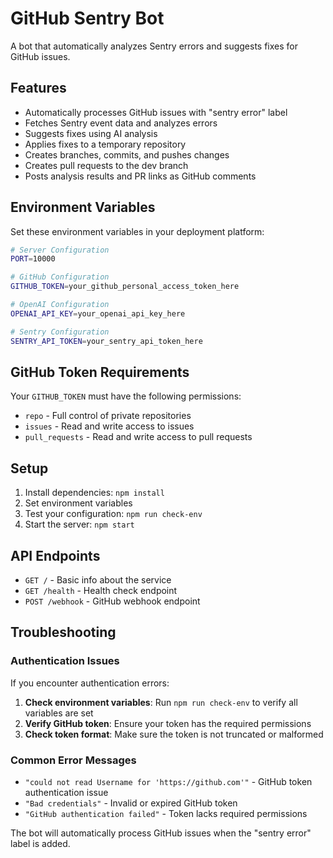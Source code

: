 # GitHub Sentry Bot

A bot that automatically analyzes Sentry errors and suggests fixes for GitHub issues.

## Features

- Automatically processes GitHub issues with "sentry error" label
- Fetches Sentry event data and analyzes errors
- Suggests fixes using AI analysis
- Applies fixes to a temporary repository
- Creates branches, commits, and pushes changes
- Creates pull requests to the dev branch
- Posts analysis results and PR links as GitHub comments

## Environment Variables

Set these environment variables in your deployment platform:

```bash
# Server Configuration
PORT=10000

# GitHub Configuration
GITHUB_TOKEN=your_github_personal_access_token_here

# OpenAI Configuration
OPENAI_API_KEY=your_openai_api_key_here

# Sentry Configuration
SENTRY_API_TOKEN=your_sentry_api_token_here
```

## GitHub Token Requirements

Your `GITHUB_TOKEN` must have the following permissions:
- `repo` - Full control of private repositories
- `issues` - Read and write access to issues
- `pull_requests` - Read and write access to pull requests

## Setup

1. Install dependencies: `npm install`
2. Set environment variables
3. Test your configuration: `npm run check-env`
4. Start the server: `npm start`

## API Endpoints

- `GET /` - Basic info about the service
- `GET /health` - Health check endpoint
- `POST /webhook` - GitHub webhook endpoint

## Troubleshooting

### Authentication Issues

If you encounter authentication errors:

1. **Check environment variables**: Run `npm run check-env` to verify all variables are set
2. **Verify GitHub token**: Ensure your token has the required permissions
3. **Check token format**: Make sure the token is not truncated or malformed

### Common Error Messages

- `"could not read Username for 'https://github.com'"` - GitHub token authentication issue
- `"Bad credentials"` - Invalid or expired GitHub token
- `"GitHub authentication failed"` - Token lacks required permissions

The bot will automatically process GitHub issues when the "sentry error" label is added. 